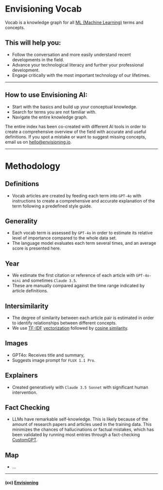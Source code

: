 # Envisioning Vocab

Vocab is a knowledge graph for all [ML (Machine Learning)](/vocab/ml-machine-learning) terms and concepts.

## This will help you:

- Follow the conversation and more easily understand recent developments in the field.
- Advance your technological literacy and further your professional development.
- Engage critically with the most important technology of our lifetimes.

---

## How to use Envisioning AI:

- Start with the basics and build up your conceptual knowledge.
- Search for terms you are not familiar with.
- Navigate the entire knowledge graph.

The entire index has been co-created with different AI tools in order to create a comprehensive overview of the field with accurate and useful definitions. If you spot a mistake or want to suggest missing concepts, email us on hello@envisioning.io.

---

# Methodology

## Definitions

- Vocab articles are created by feeding each term into `GPT-4o` with instructions to create a comprehensive and accurate explanation of the term following a predefined style guide.

## Generality

- Each vocab term is assessed by `GPT-4o` in order to estimate its relative level of importance compared to the whole data set.
- The language model evaluates each term several times, and an average score is presented here.

## Year

- We estimate the first citation or reference of each article with `GPT-4o-mini` and sometimes `Claude 3.5`.
- These are manually compared against the time range indicated by article definitions.

## Intersimilarity

- The degree of similarity between each article pair is estimated in order to identify relationships between different concepts.
- We use [TF-IDF](https://envisioning.io/vocab/tfidf-term-frequency-inverse-document-frequency) [vectorization](https://envisioning.io/vocab/vectorization) followed by [cosine similarity](https://envisioning.io/vocab/cosine-similarity/).

## Images

- GPT4o: Receives title and summary,
- Suggests image prompt for `FLUX 1.1 Pro`.

## Explainers

- Created generatively with `Claude 3.5 Sonnet` with significant human intervention.

## Fact Checking

- LLMs have remarkable self-knowledge. This is likely because of the amount of research papers and articles used in the training data. This minimizes the chances of hallucinations or factual mistakes, which has been validated by running most entries through a fact-checking [CustomGPT](https://chat.openai.com/g/g-T87zDPHN1-envisioning-ai).

## Map

- ...

---

#### (cc) [Envisioning](https://envisioning.io)
